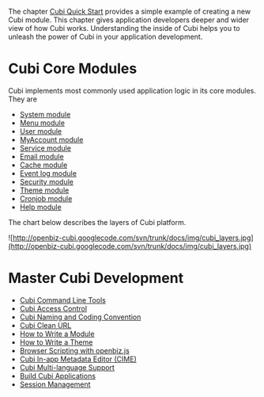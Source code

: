 The chapter [Cubi Quick Start](CubiQuickStart.md) provides a simple example of creating a new Cubi module.  This chapter gives application developers deeper and wider view of how Cubi works. Understanding the inside of Cubi helps you to unleash the power of Cubi in your application development.

# Cubi Core Modules #

Cubi implements most commonly used application logic in its core modules. They are
  * [System module](CubiSystemModule.md)
  * [Menu module](CubiMenuModule.md)
  * [User module](CubiUserModule.md)
  * [MyAccount module](CubiMyAccount.md)
  * [Service module](CubiServiceModule.md)
  * [Email module](CubiEmailModule.md)
  * [Cache module](CubiCacheModule.md)
  * [Event log module](CubiEventLogModule.md)
  * [Security module](CubiSecurityModule.md)
  * [Theme module](CubiThemeModule.md)
  * [Cronjob module](CubiCronjobModule.md)
  * [Help module](CubiHelpModule.md)

The chart below describes the layers of Cubi platform.

![http://openbiz-cubi.googlecode.com/svn/trunk/docs/img/cubi_layers.jpg](http://openbiz-cubi.googlecode.com/svn/trunk/docs/img/cubi_layers.jpg)

# Master Cubi Development #

  * [Cubi Command Line Tools](CubiCommandLine.md)
  * [Cubi Access Control](CubiAccessControl.md)
  * [Cubi Naming and Coding Convention](CubiConvention.md)
  * [Cubi Clean URL](CubiCleanURL.md)
  * [How to Write a Module](CubiWriteModule.md)
  * [How to Write a Theme](CubiWriteTheme.md)
  * [Browser Scripting with openbiz.js](CubiBrowserScript.md)
  * [Cubi In-app Metadata Editor (CIME)](CubiCIME.md)
  * [Cubi Multi-language Support](CubiI18N.md)
  * [Build Cubi Applications](CubiBuild.md)
  * [Session Management](CubiSession.md)